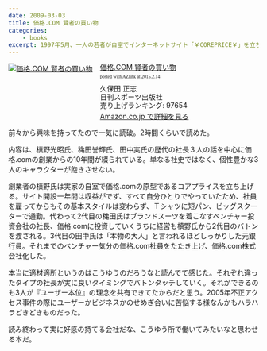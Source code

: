 ```yaml
---
date: 2009-03-03
title: 価格.COM 賢者の買い物
categories: 
    - books
excerpt: 1997年5月、一人の若者が自室でインターネットサイト「￥COREPRICE￥」を立ち上げた。パソコンの販売価格を調べ、掲載するホームページだった。個人が運営するサイトは、やがて有限会社になり、株式会社となり、東証1部に上場する一流企業に成長していく。
---
```


<div class="azlink-box"><div class="azlink-image" style="float:left"><a href="http://www.amazon.co.jp/exec/obidos/ASIN/4817202459/warikiru-22/ref=nosim/" name="azlinklink" target="_blank"><img src="https://images-na.ssl-images-amazon.com/images/I/41RoTH9Nm%2BL._SL160_.jpg" alt="価格.COM 賢者の買い物" style="border:none" /></a></div><div class="azlink-info" style="float:left;margin-left:15px;line-height:120%"><div class="azlink-name" style="margin-bottom:10px;line-height:120%"><a href="http://www.amazon.co.jp/exec/obidos/ASIN/4817202459/warikiru-22/ref=nosim/" name="azlinklink" target="_blank">価格.COM 賢者の買い物</a><div class="azlink-powered-date" style="font-size:7pt;margin-top:5px;font-family:verdana;line-height:120%">posted with <a href="http://sakuratan.biz/azlink/dp/%E4%BE%A1%E6%A0%BC.COM%20%E8%B3%A2%E8%80%85%E3%81%AE%E8%B2%B7%E3%81%84%E7%89%A9/4817202459/warikiru-22" target="_blank">AZlink</a>  at 2015.2.14</div></div><div class="azlink-detail">久保田 正志<br />日刊スポーツ出版社<br />売り上げランキング: 97654<br /></div><div class="azlink-link" style="margin-top:5px"><a href="http://www.amazon.co.jp/exec/obidos/ASIN/4817202459/warikiru-22/ref=nosim/" target="_blank">Amazon.co.jp で詳細を見る</a></div></div><div class="azlink-footer" style="clear:left"></div></div>

前々から興味を持ってたので一気に読破。2時間くらいで読めた。

内容は、槙野光昭氏、穐田誉輝氏、田中実氏の歴代の社長３人の話を中心に価格.comの創業からの10年間が綴られている。単なる社史ではなく、個性豊かな3人のキャラクターが飽きさせない。

創業者の槙野氏は実家の自室で価格.comの原型であるコアプライスを立ち上げる。サイト開設一年間は収益がでず、すべて自分ひとりでやっていたため、社員を雇ってからもその基本スタイルは変わらず、Ｔシャツに短パン、ビッグスクーターで通勤。代わって2代目の穐田氏はブランドスーツを着こなすベンチャー投資会社の社長、価格.comに投資していくうちに経営も槙野氏から2代目のバトンを渡される。3代目の田中氏は「本物の大人」と言われるほどしっかりした元銀行員。それまでのベンチャー気分の価格.com社員をたたき上げ、価格.com株式会社化した。

本当に適材適所というのはこうゆうのだろうなと読んでて感じた。それぞれ違ったタイプの社長が実に良いタイミングでバトンタッチしていく。それができるのも3人が『ユーザー本位』の理念を共有できてたからだと思う。2005年不正アクセス事件の際にユーザーかビジネスかのせめぎ合いに苦悩する様なんかもハラハラどきどきものだった。

読み終わって実に好感の持てる会社だな、こうゆう所で働いてみたいなと思わせる本だ。